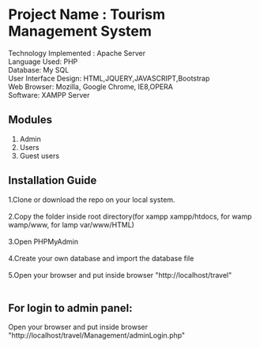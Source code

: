 # Project Name : Tourism Management System 
Technology Implemented : Apache Server  
Language Used: PHP  
Database: My SQL  
User Interface Design: HTML,JQUERY,JAVASCRIPT,Bootstrap  
Web Browser:  Mozilla, Google Chrome, IE8,OPERA  
Software: XAMPP Server 

## Modules
1. Admin<br>
2. Users<br>
3. Guest users<br>

## Installation Guide
1.Clone or download the repo on your local system.<br><br>
2.Copy the folder inside root directory(for xampp xampp/htdocs, for wamp wamp/www, for lamp var/www/HTML)<br><br>
3.Open PHPMyAdmin<br><br>
4.Create your own database and import the database file<br><br>
5.Open your browser and put inside browser "http://localhost/travel"<br><br>

## For login to admin panel:
Open your browser and put inside browser "http://localhost/travel/Management/adminLogin.php"

